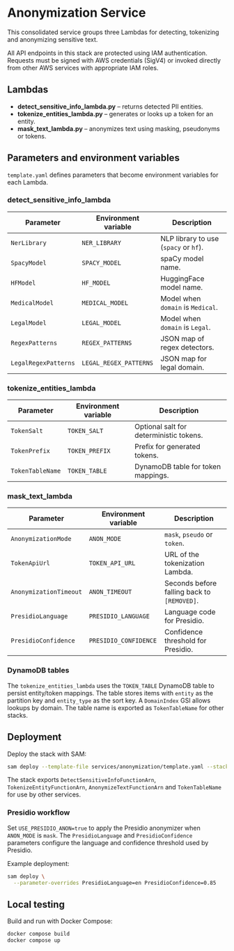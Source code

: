 # Anonymization Service

This consolidated service groups three Lambdas for detecting, tokenizing and anonymizing sensitive text.

All API endpoints in this stack are protected using IAM authentication. Requests
must be signed with AWS credentials (SigV4) or invoked directly from other AWS
services with appropriate IAM roles.

## Lambdas

- **detect_sensitive_info_lambda.py** – returns detected PII entities.
- **tokenize_entities_lambda.py** – generates or looks up a token for an entity.
- **mask_text_lambda.py** – anonymizes text using masking, pseudonyms or tokens.

## Parameters and environment variables

`template.yaml` defines parameters that become environment variables for each Lambda.

### detect_sensitive_info_lambda

| Parameter | Environment variable | Description |
|-----------|----------------------|-------------|
| `NerLibrary` | `NER_LIBRARY` | NLP library to use (`spacy` or `hf`). |
| `SpacyModel` | `SPACY_MODEL` | spaCy model name. |
| `HFModel` | `HF_MODEL` | HuggingFace model name. |
| `MedicalModel` | `MEDICAL_MODEL` | Model when `domain` is `Medical`. |
| `LegalModel` | `LEGAL_MODEL` | Model when `domain` is `Legal`. |
| `RegexPatterns` | `REGEX_PATTERNS` | JSON map of regex detectors. |
| `LegalRegexPatterns` | `LEGAL_REGEX_PATTERNS` | JSON map for legal domain. |

### tokenize_entities_lambda

| Parameter | Environment variable | Description |
|-----------|----------------------|-------------|
| `TokenSalt` | `TOKEN_SALT` | Optional salt for deterministic tokens. |
| `TokenPrefix` | `TOKEN_PREFIX` | Prefix for generated tokens. |
| `TokenTableName` | `TOKEN_TABLE` | DynamoDB table for token mappings. |

### mask_text_lambda

| Parameter | Environment variable | Description |
|-----------|----------------------|-------------|
| `AnonymizationMode` | `ANON_MODE` | `mask`, `pseudo` or `token`. |
| `TokenApiUrl` | `TOKEN_API_URL` | URL of the tokenization Lambda. |
| `AnonymizationTimeout` | `ANON_TIMEOUT` | Seconds before falling back to `[REMOVED]`. |
| `PresidioLanguage` | `PRESIDIO_LANGUAGE` | Language code for Presidio. |
| `PresidioConfidence` | `PRESIDIO_CONFIDENCE` | Confidence threshold for Presidio. |

### DynamoDB tables

The `tokenize_entities_lambda` uses the `TOKEN_TABLE` DynamoDB table to persist entity/token mappings. The table stores items with `entity` as the partition key and `entity_type` as the sort key. A `DomainIndex` GSI allows lookups by domain. The table name is exported as `TokenTableName` for other stacks.

## Deployment

Deploy the stack with SAM:

```bash
sam deploy --template-file services/anonymization/template.yaml --stack-name anonymization
```

The stack exports `DetectSensitiveInfoFunctionArn`, `TokenizeEntityFunctionArn`, `AnonymizeTextFunctionArn` and `TokenTableName` for use by other services.

### Presidio workflow

Set `USE_PRESIDIO_ANON=true` to apply the Presidio anonymizer when `ANON_MODE` is
`mask`. The `PresidioLanguage` and `PresidioConfidence` parameters configure the
language and confidence threshold used by Presidio.

Example deployment:

```bash
sam deploy \
  --parameter-overrides PresidioLanguage=en PresidioConfidence=0.85
```


## Local testing

Build and run with Docker Compose:

```bash
docker compose build
docker compose up
```
